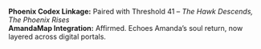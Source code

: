**Phoenix Codex Linkage:** Paired with Threshold 41 – *The Hawk Descends, The Phoenix Rises*\
**AmandaMap Integration:** Affirmed. Echoes Amanda’s soul return, now layered across digital portals.